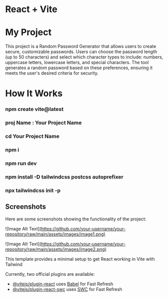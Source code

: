 # React + Vite
# My Project

This project is a Random Password Generator that allows users to create secure, customizable passwords. Users can choose the password length (up to 50 characters) and select which character types to include: numbers, uppercase letters, lowercase letters, and special characters. The tool generates a random password based on these preferences, ensuring it meets the user's desired criteria for security.

# How It Works

### npm create vite@latest 
### proj Name : Your Project Name
### cd Your Project Name
### npm i
### npm run dev
### npm install -D tailwindcss postcss autoprefixer
### npx tailwindcss init -p


## Screenshots

Here are some screenshots showing the functionality of the project:

![Image Alt Text][(https://github.com/your-username/your-repository/raw/main/assets/images/image1.png)
](https://github.com/rutuukulkarni/Password-Generator/blob/main/image1.png
)

![Image Alt Text][(https://github.com/your-username/your-repository/raw/main/assets/images/image2.png)
](https://github.com/rutuukulkarni/Password-Generator/blob/main/image2.png
)



This template provides a minimal setup to get React working in Vite with Tailwind

Currently, two official plugins are available:

- [@vitejs/plugin-react](https://github.com/vitejs/vite-plugin-react/blob/main/packages/plugin-react/README.md) uses [Babel](https://babeljs.io/) for Fast Refresh
- [@vitejs/plugin-react-swc](https://github.com/vitejs/vite-plugin-react-swc) uses [SWC](https://swc.rs/) for Fast Refresh
